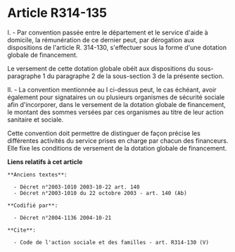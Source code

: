 # Article R314-135

I. - Par convention passée entre le département et le service d'aide à domicile, la rémunération de ce dernier peut, par
dérogation aux dispositions de l'article R. 314-130, s'effectuer sous la forme d'une dotation globale de financement.

Le versement de cette dotation globale obéit aux dispositions du sous-paragraphe 1 du paragraphe 2 de la sous-section 3 de la
présente section.

II. - La convention mentionnée au I ci-dessus peut, le cas échéant, avoir également pour signataires un ou plusieurs
organismes de sécurité sociale afin d'incorporer, dans le versement de la dotation globale de financement, le montant des
sommes versées par ces organismes au titre de leur action sanitaire et sociale.

Cette convention doit permettre de distinguer de façon précise les différentes activités du service prises en charge par
chacun des financeurs. Elle fixe les conditions de versement de la dotation globale de financement.

**Liens relatifs à cet article**

	**Anciens textes**:

	  - Décret n°2003-1010 2003-10-22 art. 140
	  - Décret n°2003-1010 du 22 octobre 2003 - art. 140 (Ab)

	**Codifié par**:

	  - Décret n°2004-1136 2004-10-21

	**Cite**:

	  - Code de l'action sociale et des familles - art. R314-130 (V)
